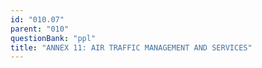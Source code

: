 ```yaml
---
id: "010.07"
parent: "010"
questionBank: "ppl"
title: "ANNEX 11: AIR TRAFFIC MANAGEMENT AND SERVICES"
---
```

